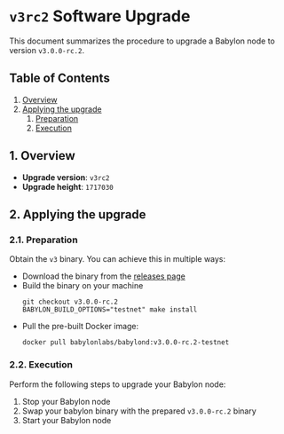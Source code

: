 # `v3rc2` Software Upgrade

This document summarizes the procedure to upgrade a Babylon node to version
`v3.0.0-rc.2`.

## Table of Contents

1. [Overview](#1-overview)
2. [Applying the upgrade](#2-applying-the-upgrade)
   1. [Preparation](#21-preparation)
   2. [Execution](#22-execution)

## 1. Overview

- **Upgrade version**: `v3rc2`
- **Upgrade height**: `1717030`

## 2. Applying the upgrade

### 2.1. Preparation

Obtain the `v3` binary. You can achieve this in multiple ways:
  - Download the binary from the [releases
    page](https://github.com/babylonlabs-io/babylon/releases/tag/v3.0.0-rc.2)
  - Build the binary on your machine
    ```shell
    git checkout v3.0.0-rc.2
    BABYLON_BUILD_OPTIONS="testnet" make install
    ```
  - Pull the pre-built Docker image:
    ```shell
    docker pull babylonlabs/babylond:v3.0.0-rc.2-testnet
    ```

### 2.2. Execution

Perform the following steps to upgrade your Babylon node:
1. Stop your Babylon node
2. Swap your babylon binary with the prepared `v3.0.0-rc.2` binary
3. Start your Babylon node
